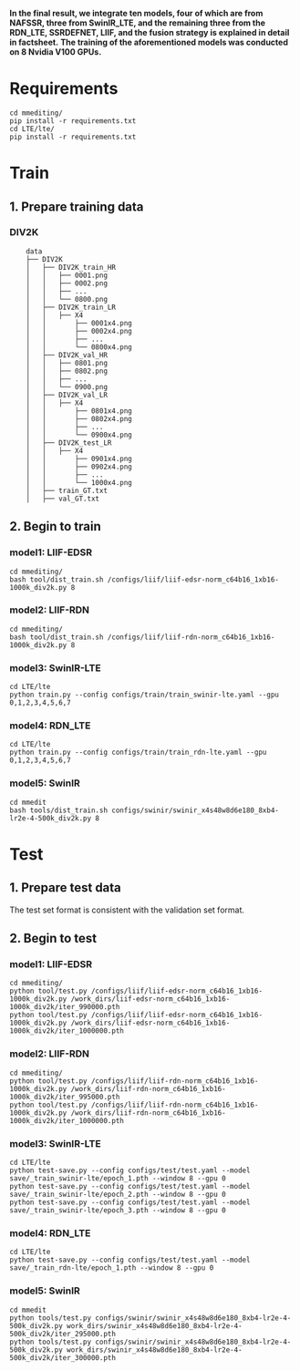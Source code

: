 **In the final result, we integrate ten models, four of which are from NAFSSR, three from SwinIR_LTE, and the remaining three from the RDN_LTE, SSRDEFNET, LIIF, and the fusion strategy is explained in detail in factsheet.**
**The training of the aforementioned models was conducted on 8 Nvidia V100 GPUs.**

# Requirements
```shell
cd mmediting/
pip install -r requirements.txt 
cd LTE/lte/
pip install -r requirements.txt 
```

# Train
## 1. Prepare training data 


### DIV2K
```shell
​    data
​    ├── DIV2K
​    │   ├── DIV2K_train_HR
​    │   │   ├── 0001.png  
​    │   │   ├── 0002.png
​    │   │   ├── ...
​    │   │   └── 0800.png
​    │   ├── DIV2K_train_LR
​    │   │   ├── X4  
​    │   │       ├── 0001x4.png
​    │   │       ├── 0002x4.png
​    │   │       ├── ...
​    │   │       └── 0800x4.png
​    │   ├── DIV2K_val_HR
​    │   │   ├── 0801.png  
​    │   │   ├── 0802.png
​    │   │   ├── ...
​    │   │   └── 0900.png
​    │   ├── DIV2K_val_LR
​    │   │   ├── X4  
​    │   │       ├── 0801x4.png
​    │   │       ├── 0802x4.png
​    │   │       ├── ...
​    │   │       └── 0900x4.png
​    │   ├── DIV2K_test_LR
​    │   │   ├── X4  
​    │   │       ├── 0901x4.png
​    │   │       ├── 0902x4.png
​    │   │       ├── ...
​    │   │       └── 1000x4.png
​    │   ├── train_GT.txt
​    │   ├── val_GT.txt
```


## 2. Begin to train

### model1: LIIF-EDSR
```shell
cd mmediting/
bash tool/dist_train.sh /configs/liif/liif-edsr-norm_c64b16_1xb16-1000k_div2k.py 8
```

### model2: LIIF-RDN

```shell
cd mmediting/
bash tool/dist_train.sh /configs/liif/liif-rdn-norm_c64b16_1xb16-1000k_div2k.py 8
```

### model3: SwinIR-LTE

```shell
cd LTE/lte
python train.py --config configs/train/train_swinir-lte.yaml --gpu 0,1,2,3,4,5,6,7
```

### model4: RDN_LTE

```shell
cd LTE/lte
python train.py --config configs/train/train_rdn-lte.yaml --gpu 0,1,2,3,4,5,6,7
```

### model5: SwinIR

```shell
cd mmedit
bash tools/dist_train.sh configs/swinir/swinir_x4s48w8d6e180_8xb4-lr2e-4-500k_div2k.py 8
```

# Test
## 1. Prepare test data 
The test set format is consistent with the validation set format.

## 2. Begin to test
### model1: LIIF-EDSR

```shell
cd mmediting/
python tool/test.py /configs/liif/liif-edsr-norm_c64b16_1xb16-1000k_div2k.py /work_dirs/liif-edsr-norm_c64b16_1xb16-1000k_div2k/iter_990000.pth
python tool/test.py /configs/liif/liif-edsr-norm_c64b16_1xb16-1000k_div2k.py /work_dirs/liif-edsr-norm_c64b16_1xb16-1000k_div2k/iter_1000000.pth
```

### model2: LIIF-RDN

```shell
cd mmediting/
python tool/test.py /configs/liif/liif-rdn-norm_c64b16_1xb16-1000k_div2k.py /work_dirs/liif-rdn-norm_c64b16_1xb16-1000k_div2k/iter_995000.pth
python tool/test.py /configs/liif/liif-rdn-norm_c64b16_1xb16-1000k_div2k.py /work_dirs/liif-rdn-norm_c64b16_1xb16-1000k_div2k/iter_1000000.pth
```

### model3: SwinIR-LTE

```shell
cd LTE/lte
python test-save.py --config configs/test/test.yaml --model save/_train_swinir-lte/epoch_1.pth --window 8 --gpu 0
python test-save.py --config configs/test/test.yaml --model save/_train_swinir-lte/epoch_2.pth --window 8 --gpu 0
python test-save.py --config configs/test/test.yaml --model save/_train_swinir-lte/epoch_3.pth --window 8 --gpu 0
```

### model4: RDN_LTE

```shell
cd LTE/lte
python test-save.py --config configs/test/test.yaml --model save/_train_rdn-lte/epoch_1.pth --window 8 --gpu 0
```

### model5: SwinIR

```shell
cd mmedit
python tools/test.py configs/swinir/swinir_x4s48w8d6e180_8xb4-lr2e-4-500k_div2k.py work_dirs/swinir_x4s48w8d6e180_8xb4-lr2e-4-500k_div2k/iter_295000.pth
python tools/test.py configs/swinir/swinir_x4s48w8d6e180_8xb4-lr2e-4-500k_div2k.py work_dirs/swinir_x4s48w8d6e180_8xb4-lr2e-4-500k_div2k/iter_300000.pth
```
